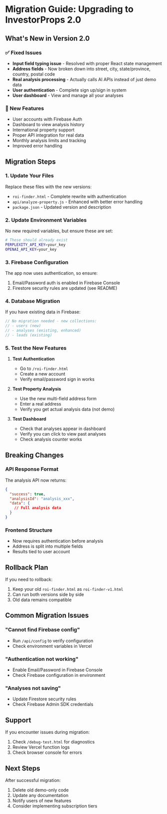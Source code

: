 # Migration Guide: Upgrading to InvestorProps 2.0

## What's New in Version 2.0

### ✅ Fixed Issues
- **Input field typing issue** - Resolved with proper React state management
- **Address fields** - Now broken down into street, city, state/province, country, postal code
- **Real analysis processing** - Actually calls AI APIs instead of just demo data
- **User authentication** - Complete sign up/sign in system
- **User dashboard** - View and manage all your analyses

### 🚀 New Features
- User accounts with Firebase Auth
- Dashboard to view analysis history
- International property support
- Proper API integration for real data
- Monthly analysis limits and tracking
- Improved error handling

## Migration Steps

### 1. Update Your Files

Replace these files with the new versions:
- `roi-finder.html` - Complete rewrite with authentication
- `api/analyze-property.js` - Enhanced with better error handling
- `package.json` - Updated version and description

### 2. Update Environment Variables

No new required variables, but ensure these are set:
```bash
# These should already exist
PERPLEXITY_API_KEY=your_key
OPENAI_API_KEY=your_key
```

### 3. Firebase Configuration

The app now uses authentication, so ensure:
1. Email/Password auth is enabled in Firebase Console
2. Firestore security rules are updated (see README)

### 4. Database Migration

If you have existing data in Firebase:

```javascript
// No migration needed - new collections:
// - users (new)
// - analyses (existing, enhanced)
// - leads (existing)
```

### 5. Test the New Features

1. **Test Authentication**
   - Go to `/roi-finder.html`
   - Create a new account
   - Verify email/password sign in works

2. **Test Property Analysis**
   - Use the new multi-field address form
   - Enter a real address
   - Verify you get actual analysis data (not demo)

3. **Test Dashboard**
   - Check that analyses appear in dashboard
   - Verify you can click to view past analyses
   - Check analysis counter works

## Breaking Changes

### API Response Format
The analysis API now returns:
```json
{
  "success": true,
  "analysisId": "analysis_xxx", 
  "data": {
    // Full analysis data
  }
}
```

### Frontend Structure
- Now requires authentication before analysis
- Address is split into multiple fields
- Results tied to user account

## Rollback Plan

If you need to rollback:
1. Keep your old `roi-finder.html` as `roi-finder-v1.html`
2. Can run both versions side by side
3. Old data remains compatible

## Common Migration Issues

### "Cannot find Firebase config"
- Run `/api/config` to verify configuration
- Check environment variables in Vercel

### "Authentication not working"
- Enable Email/Password in Firebase Console
- Check Firebase configuration in environment

### "Analyses not saving"
- Update Firestore security rules
- Check Firebase Admin SDK credentials

## Support

If you encounter issues during migration:
1. Check `/debug-test.html` for diagnostics
2. Review Vercel function logs
3. Check browser console for errors

## Next Steps

After successful migration:
1. Delete old demo-only code
2. Update any documentation
3. Notify users of new features
4. Consider implementing subscription tiers
